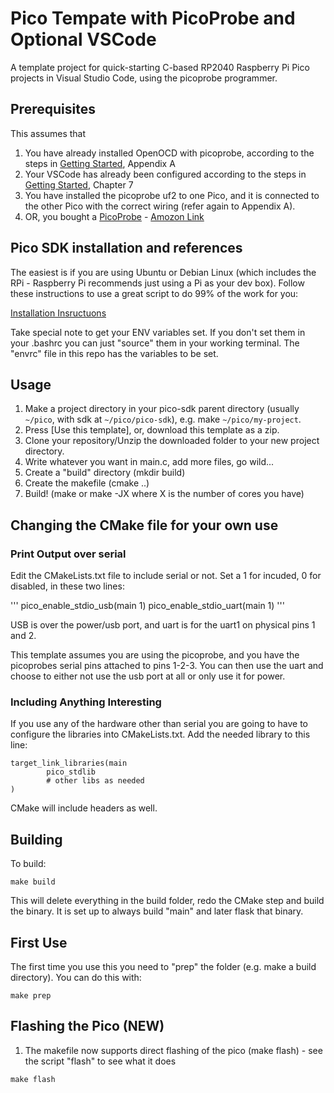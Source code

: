 # Pico Tempate with PicoProbe and Optional VSCode

A template project for quick-starting C-based RP2040 Raspberry Pi Pico projects in Visual Studio Code, using the picoprobe programmer.

## Prerequisites

This assumes that 

1. You have already installed OpenOCD with picoprobe, according to the steps in [Getting Started](https://datasheets.raspberrypi.org/pico/getting-started-with-pico.pdf), Appendix A
2. Your VSCode has already been configured according to the steps in [Getting Started](https://datasheets.raspberrypi.org/pico/getting-started-with-pico.pdf), Chapter 7
3. You have installed the picoprobe uf2 to one Pico, and it is connected to the other Pico with the correct wiring (refer again to Appendix A).
4. OR, you bought a [PicoProbe](https://www.raspberrypi.com/products/debug-probe/) - [Amozon Link](https://www.amazon.com/GeeekPi-Raspberry-Connetor-RP2040-Microcontroller/dp/B0C5XNQ7FD)

## Pico SDK installation and references

The easiest is if you are using Ubuntu or Debian Linux (which includes the RPi - Raspberry Pi recommends just using a Pi as your dev box).  Follow these instructions to use a great script to do 99% of the work for you:

[Installation Insructuons](https://learn.arm.com/learning-paths/microcontrollers/rpi_pico/sdk/)

Take special note to get your ENV variables set.  If you don't set them in your .bashrc you can just "source" them in your working terminal.  The "envrc" file in this repo has the variables to be set.  

## Usage
1. Make a project directory in your pico-sdk parent directory (usually `~/pico`, with sdk at `~/pico/pico-sdk`), e.g. make `~/pico/my-project`.
2. Press [Use this template], or, download this template as a zip.
3. Clone your repository/Unzip the downloaded folder to your new project directory.
4. Write whatever you want in main.c, add more files, go wild...
5. Create a "build" directory (mkdir build)
6. Create the makefile (cmake ..)
7. Build! (make or make -JX where X is the number of cores you have)

## Changing the CMake file for your own use

### Print Output over serial

Edit the CMakeLists.txt file to include serial or not.  Set a 1 for incuded, 0 for disabled, in these two lines:

'''
pico_enable_stdio_usb(main 1)
pico_enable_stdio_uart(main 1)
'''

USB is over the power/usb port, and uart is for the uart1 on physical pins 1 and 2.

This template assumes you are using the picoprobe, and you have the picoprobes serial pins attached to pins 1-2-3.  You can then use the uart and choose to either not use the usb port at all or only use it for power.

### Including Anything Interesting

If you use any of the hardware other than serial you are going to have to configure the libraries into CMakeLists.txt.  Add the needed library to this line:

```
target_link_libraries(main
        pico_stdlib
        # other libs as needed
)
```

CMake will include headers as well.

## Building

To build:

```
make build
```

This will delete everything in the build folder, redo the CMake step and build the binary.  It is set up to always build "main" and later flask that binary.

## First Use

The first time you use this you need to "prep" the folder (e.g. make a build directory).  You can do this with:

```
make prep
```

## Flashing the Pico (NEW)
1. The makefile now supports direct flashing of the pico (make flash) - see the script "flash" to see what it does

```
make flash
```



